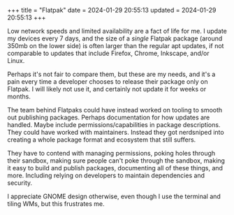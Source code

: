 +++
title = "Flatpak"
date = 2024-01-29 20:55:13
updated = 2024-01-29 20:55:13
+++

Low network speeds and limited availability
are a fact of life for me.
I update my devices every 7 days,
and the size of a *single* Flatpak package
(around 350mb on the lower side)
is often larger than the regular apt updates,
if not comparable to updates that include
Firefox, Chrome, Inkscape, and/or Linux.

Perhaps it's not fair to compare them,
but these are my needs,
and it's a pain every time a developer
chooses to release their package only on Flatpak.
I will likely not use it,
and certainly not update it for weeks or months.

The team behind Flatpaks could have instead
worked on tooling to smooth out publishing packages.
Perhaps documentation for how updates are handled.
Maybe include permissions/capabilities in package descriptions.
They could have worked with maintainers.
Instead they got nerdsniped into creating a whole
package format and ecosystem that still suffers.

They have to contend with managing permissions,
poking holes through their sandbox,
making sure people can't poke through the sandbox,
making it easy to build and publish packages,
documenting all of these things, and more.
Including relying on developers
to maintain dependencies and security.

I appreciate GNOME design otherwise,
even though I use the terminal and tiling WMs,
but this frustrates me.
